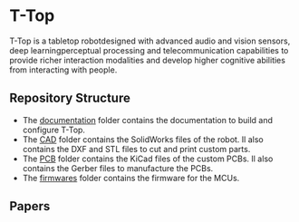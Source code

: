 # T-Top
T-Top is a tabletop robotdesigned with advanced audio and vision sensors, deep learningperceptual processing and telecommunication capabilities to provide  richer interaction modalities and develop higher cognitive abilities from interacting with people. 

## Repository Structure
 - The [documentation](documentation) folder contains the documentation to build and configure T-Top.
 - The [CAD](CAD) folder contains the SolidWorks files of the robot. Il also contains the DXF and STL files to cut and print custom parts.
 - The [PCB](PCB) folder contains the KiCad files of the custom PCBs. Il also contains the Gerber files to manufacture the PCBs.
 - The [firmwares](firmwares) folder contains the firmware for the MCUs.

## Papers
